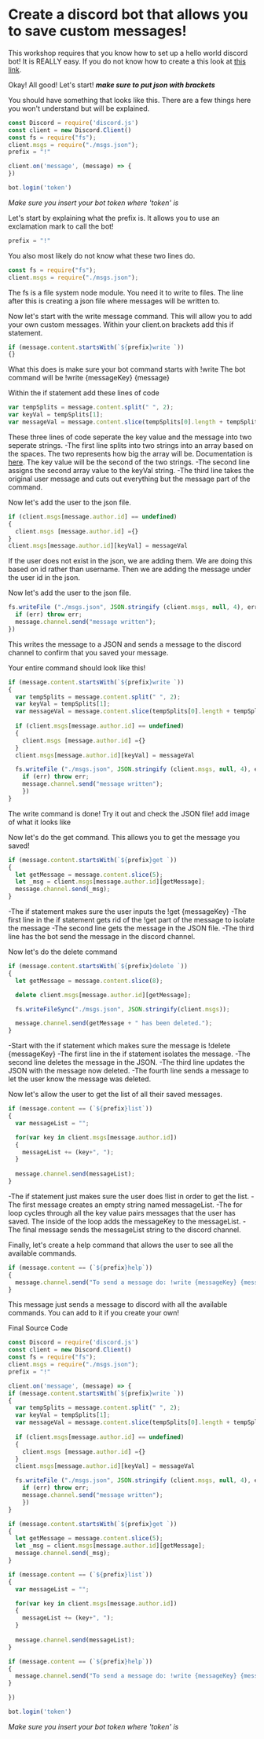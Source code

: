 # Create a discord bot that allows you to save custom messages!

This workshop requires that you know how to set up a hello world discord bot! It is REALLY easy. If you do not know how to create a this look at [this link](https://workshops.hackclub.com/hello_bot/).

Okay! All good! Let's start! ***make sure to put json with brackets***

You should have something that looks like this. There are a few things here you won't understand but will be explained.
```js
const Discord = require('discord.js')
const client = new Discord.Client()
const fs = require("fs");
client.msgs = require("./msgs.json");
prefix = "!"

client.on('message', (message) => {
})

bot.login('token')
```
*Make sure you insert your bot token where 'token' is*

Let's start by explaining what the prefix is. It allows you to use an exclamation mark to call the bot!
```js
prefix = "!"
```

You also most likely do not know what these two lines do.
```js
const fs = require("fs");
client.msgs = require("./msgs.json");
```
The fs is a file system node module. You need it to write to files.
The line after this is creating a json file where messages will be written to.


Now let's start with the write message command. This will allow you to add your own custom messages.
Within your client.on brackets add this if statement.
```js
if (message.content.startsWith(`${prefix}write `))
{}
```
What this does is make sure your bot command starts with !write
The bot command will be !write {messageKey} {message}

Within the if statement add these lines of code
```js
var tempSplits = message.content.split(" ", 2);
var keyVal = tempSplits[1];
var messageVal = message.content.slice(tempSplits[0].length + tempSplits[1].length + 2);
```
These three lines of code seperate the key value and the message into two seperate strings.
-The first line splits into two strings into an array based on the spaces. The two represents how big the array will be. Documentation is [here](https://www.w3schools.com/jsref/jsref_split.asp). The key value will be the second of the two strings.
-The second line assigns the second array value to the keyVal string.
-The third line takes the original user message and cuts out everything but the message part of the command.

Now let's add the user to the json file.
```js
if (client.msgs[message.author.id] == undefined)
{
  client.msgs [message.author.id] ={}
}
client.msgs[message.author.id][keyVal] = messageVal
```
If the user does not exist in the json, we are adding them. We are doing this based on id rather than username.
Then we are adding the message under the user id in the json.

Now let's add the user to the json file.
```js
fs.writeFile ("./msgs.json", JSON.stringify (client.msgs, null, 4), err =>{
  if (err) throw err;
  message.channel.send("message written");
})
```
This writes the message to a JSON and sends a message to the discord channel to confirm that you saved your message.

Your entire command should look like this!
```js
if (message.content.startsWith(`${prefix}write `))
{
  var tempSplits = message.content.split(" ", 2);
  var keyVal = tempSplits[1];
  var messageVal = message.content.slice(tempSplits[0].length + tempSplits[1].length + 2);
       
  if (client.msgs[message.author.id] == undefined)
  {
    client.msgs [message.author.id] ={}
  }
  client.msgs[message.author.id][keyVal] = messageVal

  fs.writeFile ("./msgs.json", JSON.stringify (client.msgs, null, 4), err =>{
    if (err) throw err;
    message.channel.send("message written");
    })
}
```
The write command is done! Try it out and check the JSON file!
add image of what it looks like


Now let's do the get command. This allows you to get the message you saved!
```js
if (message.content.startsWith(`${prefix}get `))
{
  let getMessage = message.content.slice(5);
  let _msg = client.msgs[message.author.id][getMessage];
  message.channel.send(_msg);
}
```
-The if statement makes sure the user inputs the !get {messageKey}
-The first line in the if statement gets rid of the !get part of the message to isolate the message
-The second line gets the message in the JSON file.
-The third line has the bot send the message in the discord channel.


Now let's do the delete command
```js
if (message.content.startsWith(`${prefix}delete `))
{
  let getMessage = message.content.slice(8);

  delete client.msgs[message.author.id][getMessage];

  fs.writeFileSync("./msgs.json", JSON.stringify(client.msgs));

  message.channel.send(getMessage + " has been deleted.");
}
```
-Start with the if statement which makes sure the message is !delete {messageKey}
-The first line in the if statement isolates the message.
-The second line deletes the message in the JSON.
-The third line updates the JSON with the message now deleted.
-The fourth line sends a message to let the user know the message was deleted.

Now let's allow the user to get the list of all their saved messages.
```js
if (message.content == (`${prefix}list`))
{
  var messageList = "";

  for(var key in client.msgs[message.author.id])
  {
    messageList += (key+", ");
  }
  
  message.channel.send(messageList);
}
```
-The if statement just makes sure the user does !list in order to get the list.
-The first message creates an empty string named messageList.
-The for loop cycles through all the key value pairs messages that the user has saved. The inside of the loop adds the messageKey to the messageList.
-The final message sends the messageList string to the discord channel.


Finally, let's create a help command that allows the user to see all the available commands.
```js
if (message.content == (`${prefix}help`))
{
  message.channel.send("To send a message do: !write {messageKey} {message}\nTo get a message do: !get {messageKey}\nTo delete a message !delete {messageKey}\nTo view your    messages !list");
}
```
This message just sends a message to discord with all the available commands. You can add to it if you create your own!


Final Source Code
```js
const Discord = require('discord.js')
const client = new Discord.Client()
const fs = require("fs");
client.msgs = require("./msgs.json");
prefix = "!"

client.on('message', (message) => {
if (message.content.startsWith(`${prefix}write `))
{
  var tempSplits = message.content.split(" ", 2);
  var keyVal = tempSplits[1];
  var messageVal = message.content.slice(tempSplits[0].length + tempSplits[1].length + 2);
       
  if (client.msgs[message.author.id] == undefined)
  {
    client.msgs [message.author.id] ={}
  }
  client.msgs[message.author.id][keyVal] = messageVal

  fs.writeFile ("./msgs.json", JSON.stringify (client.msgs, null, 4), err =>{
    if (err) throw err;
    message.channel.send("message written");
    })
}

if (message.content.startsWith(`${prefix}get `))
{
  let getMessage = message.content.slice(5);
  let _msg = client.msgs[message.author.id][getMessage];
  message.channel.send(_msg);
}

if (message.content == (`${prefix}list`))
{
  var messageList = "";

  for(var key in client.msgs[message.author.id])
  {
    messageList += (key+", ");
  }
  
  message.channel.send(messageList);
}

if (message.content == (`${prefix}help`))
{
  message.channel.send("To send a message do: !write {messageKey} {message}\nTo get a message do: !get {messageKey}\nTo delete a message !delete {messageKey}\nTo view your    messages !list");
}

})

bot.login('token')
```
*Make sure you insert your bot token where 'token' is*
```
